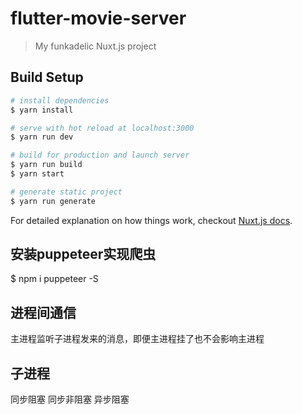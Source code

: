 # flutter-movie-server

> My funkadelic Nuxt.js project

## Build Setup

``` bash
# install dependencies
$ yarn install

# serve with hot reload at localhost:3000
$ yarn run dev

# build for production and launch server
$ yarn run build
$ yarn start

# generate static project
$ yarn run generate
```

For detailed explanation on how things work, checkout [Nuxt.js docs](https://nuxtjs.org).


## 安装puppeteer实现爬虫
$ npm i puppeteer -S

## 进程间通信
主进程监听子进程发来的消息，即便主进程挂了也不会影响主进程

## 子进程
同步阻塞
同步非阻塞
异步阻塞 